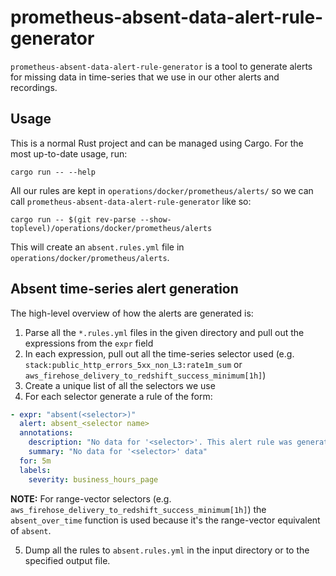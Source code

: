 # prometheus-absent-data-alert-rule-generator

`prometheus-absent-data-alert-rule-generator` is a tool to generate alerts for
missing data in time-series that we use in our other alerts and recordings.

## Usage

This is a normal Rust project and can be managed using Cargo. For the most
up-to-date usage, run:

```shell
cargo run -- --help
```

All our rules are kept in `operations/docker/prometheus/alerts/` so we can call
`prometheus-absent-data-alert-rule-generator` like so:

```shell
cargo run -- $(git rev-parse --show-toplevel)/operations/docker/prometheus/alerts
```

This will create an `absent.rules.yml` file in
`operations/docker/prometheus/alerts`.

## Absent time-series alert generation

The high-level overview of how the alerts are generated is:

1. Parse all the `*.rules.yml` files in the given directory and pull out the
   expressions from the `expr` field
2. In each expression, pull out all the time-series selector used (e.g.
   `stack:public_http_errors_5xx_non_L3:rate1m_sum` or
   `aws_firehose_delivery_to_redshift_success_minimum[1h]`)
3. Create a unique list of all the selectors we use
4. For each selector generate a rule of the form:
```yaml
- expr: "absent(<selector>)"
  alert: absent_<selector name>
  annotations:
    description: "No data for '<selector>'. This alert rule was generated by   prometheus-absent-data-alert-rule-generator."
    summary: "No data for '<selector>' data"
  for: 5m
  labels:
    severity: business_hours_page
```
**NOTE:** For range-vector selectors (e.g.
`aws_firehose_delivery_to_redshift_success_minimum[1h]`) the `absent_over_time`
function is used because it's the range-vector equivalent of `absent`.

5. Dump all the rules to `absent.rules.yml` in the input directory or to the
   specified output file.